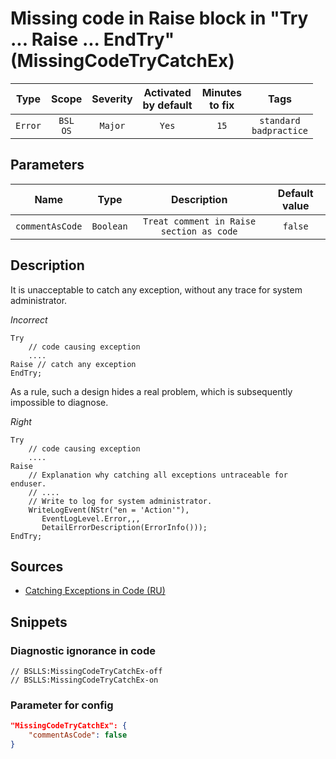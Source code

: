 # Missing code in Raise block in "Try ... Raise ... EndTry" (MissingCodeTryCatchEx)

|   Type    |    Scope    | Severity |    Activated<br>by default    |    Minutes<br>to fix    |               Tags                |
|:--------:|:-----------------------------:|:--------:|:------------------------------:|:-----------------------------------:|:---------------------------------:|
| `Error` |         `BSL`<br>`OS`         | `Major` |              `Yes`              |                `15`                 |    `standard`<br>`badpractice`    |

## Parameters


|       Name       |   Type    |                 Description                 |    Default value    |
|:---------------:|:--------:|:----------------------------------------:|:------------------------------:|
| `commentAsCode` | `Boolean` | `Treat comment in Raise section as code` |            `false`             |
<!-- Блоки выше заполняются автоматически, не трогать -->
## Description

It is unacceptable to catch any exception, without any trace for system administrator.

*Incorrect*

```bsl
Try
    // code causing exception
    ....
Raise // catch any exception
EndTry;

```

As a rule, such a design hides a real problem, which is subsequently impossible to diagnose.

*Right*

```bsl
Try
    // code causing exception
    ....
Raise
    // Explanation why catching all exceptions untraceable for enduser.
    // ....
    // Write to log for system administrator.
    WriteLogEvent(NStr("en = 'Action'"),
       EventLogLevel.Error,,,
       DetailErrorDescription(ErrorInfo()));
EndTry;
```

## Sources

* [Catching Exceptions in Code (RU)](https://its.1c.ru/db/v8std#content:499:hdoc)

## Snippets

<!-- Блоки ниже заполняются автоматически, не трогать -->
### Diagnostic ignorance in code

```bsl
// BSLLS:MissingCodeTryCatchEx-off
// BSLLS:MissingCodeTryCatchEx-on
```

### Parameter for config

```json
"MissingCodeTryCatchEx": {
    "commentAsCode": false
}
```
